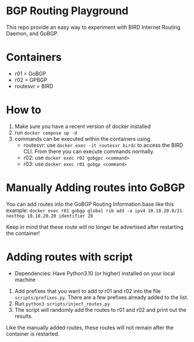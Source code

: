 # BGP Routing Playground
This repo provide an easy way to experiment with BIRD Internet Routing Daemon, and GoBGP. 

# Containers
- r01 = GoBGP
- r02 = GPBGP
- routesvr = BIRD


# How to 
1. Make sure you have a recent version of docker installed
2. run `docker compose up -d` 
3. commands can be executed within the containers using
   - routesvr: use `docker exec -it routesvr birdc` to access the BIRD CLI. From there you can execute commands normally. 
   - r02: use `docker exec r02 gobgpc <command>`
   - r03: use `docker exec r01 gobgp <command>`

# Manually Adding routes into GoBGP 
You can add routes into the GoBGP Routing Information base like this
example:
`docker exec r01 gobgp global rib add -a ipv4 10.10.20.0/21 nexthop 10.10.20.20 identifier 20`

Keep in mind that these route will no longer be advertised after restarting the container!

# Adding routes with script
- Dependencies: Have Python3.10 (or higher) installed on your local machine
1. Add prefixes that you want to add to r01 and r02 into the file `scripts/prefixes.py`. There are a few prefixes already added to the list.
2. Run `python3 scripts/inject_routes.py` 
3. The script will randomly add the routes to r01 and r02 and print out the results. 

Like the manually added routes, these routes will not remain after the container is restarted. 


